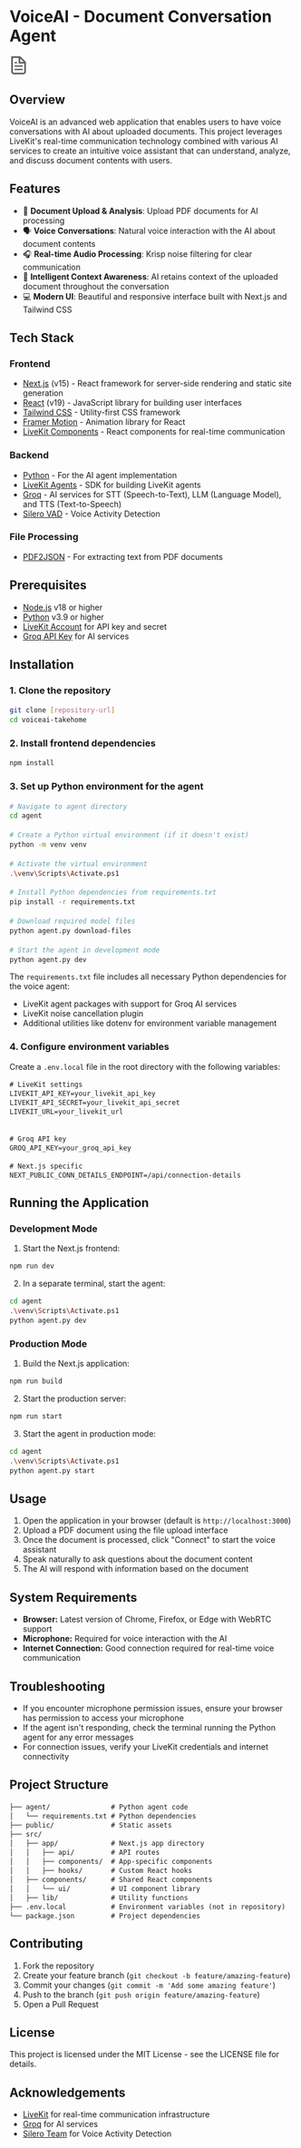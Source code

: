 # VoiceAI - Document Conversation Agent

![VoiceAI Logo](public/file.svg)

## Overview

VoiceAI is an advanced web application that enables users to have voice conversations with AI about uploaded documents. This project leverages LiveKit's real-time communication technology combined with various AI services to create an intuitive voice assistant that can understand, analyze, and discuss document contents with users.

## Features

- 📄 **Document Upload & Analysis**: Upload PDF documents for AI processing
- 🗣️ **Voice Conversations**: Natural voice interaction with the AI about document contents
- 🎧 **Real-time Audio Processing**: Krisp noise filtering for clear communication
- 🧠 **Intelligent Context Awareness**: AI retains context of the uploaded document throughout the conversation
- 💻 **Modern UI**: Beautiful and responsive interface built with Next.js and Tailwind CSS

## Tech Stack

### Frontend

- [Next.js](https://nextjs.org/) (v15) - React framework for server-side rendering and static site generation
- [React](https://reactjs.org/) (v19) - JavaScript library for building user interfaces
- [Tailwind CSS](https://tailwindcss.com/) - Utility-first CSS framework
- [Framer Motion](https://www.framer.com/motion/) - Animation library for React
- [LiveKit Components](https://github.com/livekit/components-js) - React components for real-time communication

### Backend

- [Python](https://www.python.org/) - For the AI agent implementation
- [LiveKit Agents](https://github.com/livekit/agents) - SDK for building LiveKit agents
- [Groq](https://groq.com/) - AI services for STT (Speech-to-Text), LLM (Language Model), and TTS (Text-to-Speech)
- [Silero VAD](https://github.com/snakers4/silero-vad) - Voice Activity Detection

### File Processing

- [PDF2JSON](https://www.npmjs.com/package/pdf2json) - For extracting text from PDF documents

## Prerequisites

- [Node.js](https://nodejs.org/) v18 or higher
- [Python](https://www.python.org/) v3.9 or higher
- [LiveKit Account](https://livekit.io/) for API key and secret
- [Groq API Key](https://console.groq.com/) for AI services

## Installation

### 1. Clone the repository

```bash
git clone [repository-url]
cd voiceai-takehome
```

### 2. Install frontend dependencies

```bash
npm install
```

### 3. Set up Python environment for the agent

```bash
# Navigate to agent directory
cd agent

# Create a Python virtual environment (if it doesn't exist)
python -m venv venv

# Activate the virtual environment
.\venv\Scripts\Activate.ps1

# Install Python dependencies from requirements.txt
pip install -r requirements.txt

# Download required model files
python agent.py download-files

# Start the agent in development mode
python agent.py dev
```

The `requirements.txt` file includes all necessary Python dependencies for the voice agent:

- LiveKit agent packages with support for Groq AI services
- LiveKit noise cancellation plugin
- Additional utilities like dotenv for environment variable management

### 4. Configure environment variables

Create a `.env.local` file in the root directory with the following variables:

```
# LiveKit settings
LIVEKIT_API_KEY=your_livekit_api_key
LIVEKIT_API_SECRET=your_livekit_api_secret
LIVEKIT_URL=your_livekit_url


# Groq API key
GROQ_API_KEY=your_groq_api_key

# Next.js specific
NEXT_PUBLIC_CONN_DETAILS_ENDPOINT=/api/connection-details
```

## Running the Application

### Development Mode

1. Start the Next.js frontend:

```bash
npm run dev
```

2. In a separate terminal, start the agent:

```bash
cd agent
.\venv\Scripts\Activate.ps1
python agent.py dev
```

### Production Mode

1. Build the Next.js application:

```bash
npm run build
```

2. Start the production server:

```bash
npm run start
```

3. Start the agent in production mode:

```bash
cd agent
.\venv\Scripts\Activate.ps1
python agent.py start
```

## Usage

1. Open the application in your browser (default is `http://localhost:3000`)
2. Upload a PDF document using the file upload interface
3. Once the document is processed, click "Connect" to start the voice assistant
4. Speak naturally to ask questions about the document content
5. The AI will respond with information based on the document

## System Requirements

- **Browser:** Latest version of Chrome, Firefox, or Edge with WebRTC support
- **Microphone:** Required for voice interaction with the AI
- **Internet Connection:** Good connection required for real-time voice communication

## Troubleshooting

- If you encounter microphone permission issues, ensure your browser has permission to access your microphone
- If the agent isn't responding, check the terminal running the Python agent for any error messages
- For connection issues, verify your LiveKit credentials and internet connectivity

## Project Structure

```
├── agent/               # Python agent code
│   └── requirements.txt # Python dependencies
├── public/              # Static assets
├── src/
│   ├── app/             # Next.js app directory
│   │   ├── api/         # API routes
│   │   ├── components/  # App-specific components
│   │   ├── hooks/       # Custom React hooks
│   ├── components/      # Shared React components
│   │   └── ui/          # UI component library
│   ├── lib/             # Utility functions
├── .env.local           # Environment variables (not in repository)
└── package.json         # Project dependencies
```

## Contributing

1. Fork the repository
2. Create your feature branch (`git checkout -b feature/amazing-feature`)
3. Commit your changes (`git commit -m 'Add some amazing feature'`)
4. Push to the branch (`git push origin feature/amazing-feature`)
5. Open a Pull Request

## License

This project is licensed under the MIT License - see the LICENSE file for details.

## Acknowledgements

- [LiveKit](https://livekit.io/) for real-time communication infrastructure
- [Groq](https://groq.com/) for AI services
- [Silero Team](https://github.com/snakers4/silero-vad) for Voice Activity Detection
